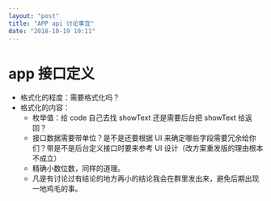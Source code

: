 ```yaml
---
layout: "post"
title: "APP api 讨论事宜"
date: "2018-10-19 10:11"
---
```


# app 接口定义

- 格式化的程度：需要格式化吗？
- 格式化的内容：
    - 枚举值：给 code 自己去找 showText 还是需要后台把 showText 给返回？
    - 接口数据需要带单位？是不是还要根据 UI 来确定哪些字段需要冗余给你们？带是不是后台定义接口时要来参考 UI 设计（改方案重发版的理由根本不成立）
    - 精确小数位数，同样的道理。
    - 凡是有讨论过有结论的地方再小的结论我会在群里发出来，避免后期出现一地鸡毛的事。
